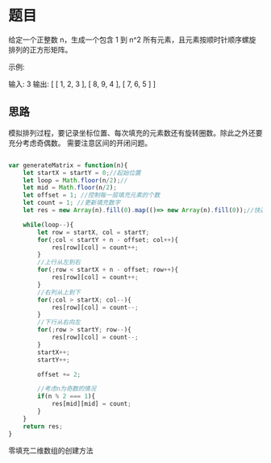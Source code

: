 # 题目

给定一个正整数 n，生成一个包含 1 到 n^2 所有元素，且元素按顺时针顺序螺旋排列的正方形矩阵。

示例:

输入: 3 输出: [ [ 1, 2, 3 ], [ 8, 9, 4 ], [ 7, 6, 5 ] ]

## 思路

模拟排列过程，要记录坐标位置、每次填充的元素数还有旋转圈数。除此之外还要充分考虑奇偶数。
需要注意区间的开闭问题。

~~~JavaScript

var generateMatrix = function(n){
    let startX = startY = 0;//起始位置
    let loop = Math.floor(n/2);//
    let mid = Math.floor(n/2);
    let offset = 1; //控制每一层填充元素的个数
    let count = 1; //更新填充数字
    let res = new Array(n).fill(0).map(()=> new Array(n).fill(0));//快速创建一个零填充数组，并纵向再创建零填充数组，最终形成零填充二维数组。

    while(loop--){
        let row = startX, col = startY;
        for(;col < startY + n - offset; col++){
            res[row][col] = count++; 
        }
        //上行从左到右
        for(;row < startX + n - offset; row++){
            res[row][col] = count++; 
        }
        //右列从上到下
        for(;col > startX; col--){
            res[row][col] = count--; 
        }
        //下行从右向左
        for(;row > startY; row--){
            res[row][col] = count--;
        }
        startX++;
        startY++;

        offset += 2;

        //考虑n为奇数的情况
        if(n % 2 === 1){
            res[mid][mid] = count;
        }
    }
    return res;
}
~~~

零填充二维数组的创建方法